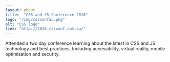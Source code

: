 ```yaml
---
layout: about
title:  "CSS and JS Conference 2016"
logo: "/img/cssconfau.png"
alt: "CSS logo"
link: "http://2016.cssconf.com.au/"
---
```


Attended a two day conference learning about the latest in CSS and JS technology and best practices. Including accessibility, virtual reality, mobile optimisation and security.
